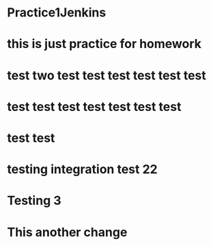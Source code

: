 # Practice1Jenkins
# this is just practice for homework
# test two test test test test test test
# test test test test test test test
# test test
# testing integration test 22
# Testing 3
# This another change